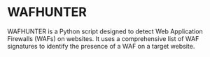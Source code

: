 # WAFHUNTER
WAFHUNTER is a Python script designed to detect Web Application Firewalls (WAFs) on websites. It uses a comprehensive list of WAF signatures to identify the presence of a WAF on a target website.
